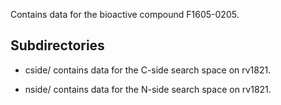 Contains data for the bioactive compound F1605-0205.

## Subdirectories

- cside/ contains data for the C-side search space on rv1821.

- nside/ contains data for the N-side search space on rv1821.

